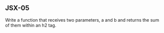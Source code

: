 ## JSX-05

Write a function that receives two parameters, a and b and returns the sum of them within an h2 tag.
